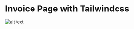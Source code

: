 # Invoice Page with Tailwindcss

![alt text](https://github.com/katalekoweb/invoice-template/blob/master/preview.png?raw=true)